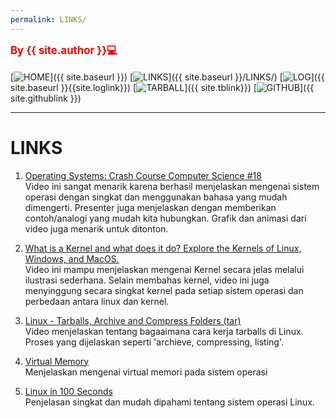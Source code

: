 ```yaml
---
permalink: LINKS/
---
```

<span style="color:red; font-weight:bold; font-size:larger;">By {{ site.author }}💻</span>
<br><br>
[![HOME](https://img.shields.io/badge/-HOME-C6DBDA?style=for-the-badge&logoColor=green)]({{ site.baseurl }})
[![LINKS](https://img.shields.io/badge/-LINKS-55CBCD?style=for-the-badge&logoColor=white)]({{ site.baseurl }}/LINKS/)
[![LOG](https://img.shields.io/badge/-LOG-5778A9?style=for-the-badge&logoColor=white)]({{ site.baseurl }}{{site.loglink}})
[![TARBALL](https://img.shields.io/badge/-TARBALL-BC9578?style=for-the-badge&logoColor=white)]({{ site.tblink}})
[![GITHUB](https://img.shields.io/badge/GitHub-100000?style=for-the-badge&logo=github&logoColor=white)]({{ site.githublink }})
<br>
<hr>

# LINKS #
1. [Operating Systems: Crash Course Computer Science #18](https://www.youtube.com/watch?v=26QPDBe-NB8&pp=ygUQb3BlcmF0aW5nIHN5c3RlbQ%3D%3D)
  <br> Video ini sangat menarik karena berhasil menjelaskan mengenai sistem operasi dengan singkat dan menggunakan bahasa yang mudah dimengerti. Presenter juga menjelaskan dengan memberikan contoh/analogi yang mudah kita hubungkan. Grafik dan animasi dari video juga menarik untuk ditonton. </br>

2. [What is a Kernel and what does it do? Explore the Kernels of Linux, Windows, and MacOS.](#)
  <br> Video ini mampu menjelaskan mengenai Kernel secara jelas melalui ilustrasi sederhana. Selain membahas kernel, video ini juga menyinggung secara singkat kernel pada setiap sistem operasi dan perbedaan antara linux dan kernel.</br>

3. [Linux - Tarballs, Archive and Compress Folders (tar)](https://www.youtube.com/watch?v=l0yqs8t6ywo&ab_channel=ElitheComputerGuy) <br> Video menjelaskan tentang bagaaimana cara kerja tarballs di Linux. Proses yang dijelaskan seperti 'archieve, compressing, listing'.</br>

4. [Virtual Memory](https://www.geeksforgeeks.org/virtual-memory-in-operating-system/) <br> Menjelaskan mengenai virtual memori pada sistem operasi</br>

5. [Linux in 100 Seconds](https://www.youtube.com/watch?v=rrB13utjYV4&pp=ygUOZmlyZXNoaXAgbGludXg%3D) <br>Penjelasan singkat dan mudah dipahami tentang sistem operasi Linux.</br>

